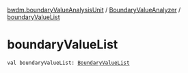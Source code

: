 [bwdm.boundaryValueAnalysisUnit](../index.md) / [BoundaryValueAnalyzer](index.md) / [boundaryValueList](./boundary-value-list.md)

# boundaryValueList

`val boundaryValueList: `[`BoundaryValueList`](../-boundary-value-list.md)